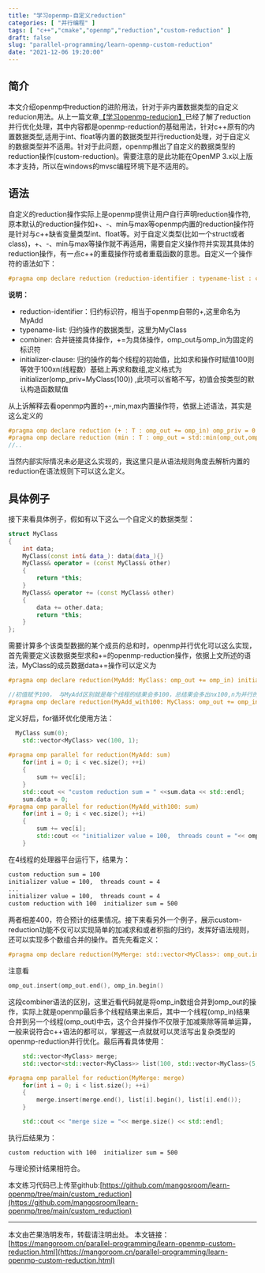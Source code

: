 ```yaml
---
title: "学习openmp-自定义reduction"
categories: [ "并行编程" ]
tags: [ "c++","cmake","openmp","reduction","custom-reduction" ]
draft: false
slug: "parallel-programming/learn-openmp-custom-reduction"
date: "2021-12-06 19:20:00"
---
```


## 简介

本文介绍openmp中reduction的进阶用法，针对于非内置数据类型的自定义reducion用法。从上一篇文章[【学习openmp-reducion】](https://mangoroom.cn/parallel-programming/learn-openmp-reduction.html)已经了解了reduction并行优化处理，其中内容都是openmp-reduction的基础用法，针对c++原有的内置数据类型,适用于int、float等内置的数据类型并行reduction处理，对于自定义的数据类型并不适用。针对于此问题，openmp推出了自定义的数据类型的reduction操作(custom-reduction)。需要注意的是此功能在OpenMP 3.x以上版本才支持，所以在windows的mvsc编程环境下是不适用的。

## 语法

自定义的reduction操作实际上是openmp提供让用户自行声明reduction操作符,原本默认的reduction操作如+、-、min与max等openmp内置的reduction操作符是针对与c++缺省变量类型int、float等。对于自定义类型(比如一个struct或者class)，+、-、min与max等操作就不再适用，需要自定义操作符并实现其具体的reduction操作，有一点c++的重载操作符或者重载函数的意思。自定义一个操作符的语法如下：

```cpp
#pragma omp declare reduction (reduction-identifier : typename-list : combiner) [initializer-clause]
```

**说明：**
- reduction-identifier：归约标识符，相当于openmp自带的+,这里命名为MyAdd
- typename-list: 归约操作的数据类型，这里为MyClass
- combiner: 合并链接具体操作，+=为具体操作，omp_out与omp_in为固定的标识符
- initializer-clause: 归约操作的每个线程的初始值，比如求和操作时赋值100则等效于100xn(线程数）基础上再求和数组,定义格式为initializer(omp_priv=MyClass(100)) ,此项可以省略不写，初值会按类型的默认构造函数赋值

从上诉解释去看openmp内置的+-,min,max内置操作符，依据上述语法，其实是这么定义的

```cpp
#pragma omp declare reduction (+ : T : omp_out += omp_in) omp_priv = 0
#pragma omp declare reduction (min : T : omp_out = std::min(omp_out,omp_in)) omp_priv = std::numeric_limits<T>::max()
//..
```

当然内部实际情况未必是这么实现的，我这里只是从语法规则角度去解析内置的reduction在语法规则下可以这么定义。

## 具体例子

接下来看具体例子，假如有以下这么一个自定义的数据类型：

```cpp
struct MyClass
{
    int data;
    MyClass(const int& data_): data(data_){}
    MyClass& operator = (const MyClass& other)
    {  
        return *this;
    }
    MyClass& operator += (const MyClass& other)
    {
        data += other.data;
        return *this;
    }
};
```
需要计算多个该类型数据的某个成员的总和时，openmp并行优化可以这么实现，首先需要定义该数据类型求和+=的openmp-reduction操作，依据上文所述的语法，MyClass的成员数据data+=操作可以定义为

```cpp
#pragma omp declare reduction(MyAdd: MyClass: omp_out += omp_in) initializer(omp_priv=MyClass(0)) 

//初值赋予100， 与MyAdd区别就是每个线程的结果会多100，总结果会多出nx100,n为并行的线程数
#pragma omp declare reduction(MyAdd_with100: MyClass: omp_out += omp_in) initializer(omp_priv=MyClass(100)) 
```

定义好后，for循环优化使用方法：

```cpp
  MyClass sum(0);
    std::vector<MyClass> vec(100, 1);
    
#pragma omp parallel for reduction(MyAdd: sum)
    for(int i = 0; i < vec.size(); ++i)
    {
        sum += vec[i];
    }
    std::cout << "custom reduction sum = " <<sum.data << std::endl;
    sum.data = 0;
#pragma omp parallel for reduction(MyAdd_with100: sum)
    for(int i = 0; i < vec.size(); ++i)
    {
        sum += vec[i];
        std::cout << "initializer value = 100,  threads count = "<< omp_get_num_threads() << std::endl;
    }
```
在4线程的处理器平台运行下，结果为：

```bash
custom reduction sum = 100
initializer value = 100,  threads count = 4
...
initializer value = 100,  threads count = 4
custom reduction with 100  initializer sum = 500
```
两者相差400，符合预计的结果情况。接下来看另外一个例子，展示custom-reduction功能不仅可以实现简单的加减求和或者积指的归约，发挥好语法规则，还可以实现多个数组合并的操作。首先先看定义：

```cpp
#pragma omp declare reduction(MyMerge: std::vector<MyClass>: omp_out.insert(omp_out.end(), omp_in.begin(), omp_in.end()))
```
注意看

```cpp
omp_out.insert(omp_out.end(), omp_in.begin()
```
这段combiner语法的区别，这里近看代码就是将omp_in数组合并到omp_out的操作，实际上就是openmp最后多个线程结果出来后，其中一个线程(omp_in)结果合并到另一个线程(omp_out)中去，这个合并操作不仅限于加减乘除等简单运算，一般来说符合c++语法的都可以，掌握这一点就就可以灵活写出复杂类型的openmp-reduction并行优化。最后再看具体使用：

```cpp
    std::vector<MyClass> merge;
    std::vector<std::vector<MyClass>> list(100, std::vector<MyClass>(5, 1));

#pragma omp parallel for reduction(MyMerge: merge)
    for(int i = 0; i < list.size(); ++i)
    {
        merge.insert(merge.end(), list[i].begin(), list[i].end());
    }

    std::cout << "merge size = "<< merge.size() << std::endl;
```
执行后结果为：

```
custom reduction with 100  initializer sum = 500
```

与理论预计结果相符合。

本文练习代码已上传至github:[https://github.com/mangosroom/learn-openmp/tree/main/custom_reduction](https://github.com/mangosroom/learn-openmp/tree/main/custom_reduction)


----

本文由芒果浩明发布，转载请注明出处。
本文链接：[https://mangoroom.cn/parallel-programming/learn-openmp-custom-reduction.html](https://mangoroom.cn/parallel-programming/learn-openmp-custom-reduction.html)